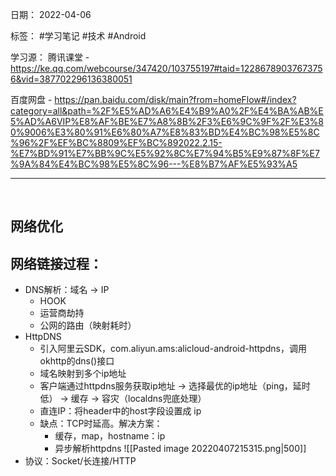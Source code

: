 日期： 2022-04-06

标签： #学习笔记 #技术  #Android 

学习源： 
腾讯课堂 - https://ke.qq.com/webcourse/347420/103755197#taid=12286789037673756&vid=387702296136380051

百度网盘 - https://pan.baidu.com/disk/main?from=homeFlow#/index?category=all&path=%2F%E5%AD%A6%E4%B9%A0%2F%E4%BA%AB%E5%AD%A6VIP%E8%AF%BE%E7%A8%8B%2F3%E6%9C%9F%2F%E3%80%9006%E3%80%91%E6%80%A7%E8%83%BD%E4%BC%98%E5%8C%96%2F%EF%BC%8809%EF%BC%892022.2.15-%E7%BD%91%E7%BB%9C%E5%92%8C%E7%94%B5%E9%87%8F%E7%9A%84%E4%BC%98%E5%8C%96---%E8%B7%AF%E5%93%A5

---
<br>

## 网络优化
## 网络链接过程：
- DNS解析：域名 -> IP
	- HOOK
	- 运营商劫持
	- 公网的路由（映射耗时）
- HttpDNS
	- 引入阿里云SDK，com.aliyun.ams:alicloud-android-httpdns，调用okhttp的dns()接口
	- 域名映射到多个ip地址
	- 客户端通过httpdns服务获取ip地址 -> 选择最优的ip地址（ping，延时低） -> 缓存 -> 容灾（localdns兜底处理）
	- 直连IP：将header中的host字段设置成 ip
	- 缺点：TCP时延高。解决方案：
		- 缓存，map，hostname：ip
		- 异步解析httpdns
![[Pasted image 20220407215315.png|500]]
- 协议：Socket/长连接/HTTP